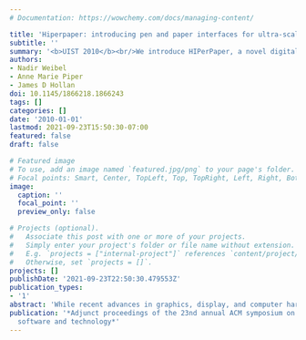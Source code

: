 ```yaml
---
# Documentation: https://wowchemy.com/docs/managing-content/

title: 'Hiperpaper: introducing pen and paper interfaces for ultra-scale wall displays'
subtitle: ''
summary: '<b>UIST 2010</b><br/>We introduce HIPerPaper, a novel digital pen and paper interface that enables natural interaction with the HIPerSpace wall, a 31.8 by 7.5 foot tiled wall display of 268,720,000 pixels. HIPerPaper provides a flexible, portable, and inexpensive medium for interacting with large high-resolution wall displays.'
authors:
- Nadir Weibel
- Anne Marie Piper
- James D Hollan
doi: 10.1145/1866218.1866243
tags: []
categories: []
date: '2010-01-01'
lastmod: 2021-09-23T15:50:30-07:00
featured: false
draft: false

# Featured image
# To use, add an image named `featured.jpg/png` to your page's folder.
# Focal points: Smart, Center, TopLeft, Top, TopRight, Left, Right, BottomLeft, Bottom, BottomRight.
image:
  caption: ''
  focal_point: ''
  preview_only: false

# Projects (optional).
#   Associate this post with one or more of your projects.
#   Simply enter your project's folder or file name without extension.
#   E.g. `projects = ["internal-project"]` references `content/project/deep-learning/index.md`.
#   Otherwise, set `projects = []`.
projects: []
publishDate: '2021-09-23T22:50:30.479553Z'
publication_types:
- '1'
abstract: 'While recent advances in graphics, display, and computer hardware support ultra-scale visualizations of a tremendous amount of data sets, mechanisms for interacting with this information on large high-resolution wall displays are still under investigation. Different issues in terms of user interface, ergonomics, multi-user interaction, and system flexibility arise while facing ultra-scale wall displays and none of the introduced approaches fully address them. We introduce HIPerPaper, a novel digital pen and paper interface that enables natural interaction with the HIPerSpace wall, a 31.8 by 7.5 foot tiled wall display of 268,720,000 pixels. HIPerPaper provides a flexible, portable, and inexpensive medium for interacting with large high-resolution wall displays.'
publication: '*Adjunct proceedings of the 23nd annual ACM symposium on User interface
  software and technology*'
---
```

